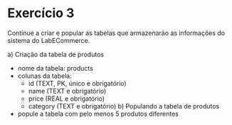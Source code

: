 # Exercício 3
Continue a criar e popular as tabelas que armazenarão as informações do sistema do LabECommerce.

a) Criação da tabela de produtos
* nome da tabela: products
* colunas da tabela:
    * id (TEXT, PK, único e obrigatório)
    * name (TEXT e obrigatório)
    * price (REAL e obrigatório)
    * category (TEXT e obrigatório)
b) Populando a tabela de produtos
* popule a tabela com pelo menos 5 produtos diferentes